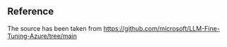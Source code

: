 ## Reference
The source has been taken from https://github.com/microsoft/LLM-Fine-Tuning-Azure/tree/main